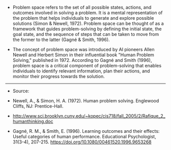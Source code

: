 - Problem space refers to the set of all possible states, actions, and outcomes involved in solving a problem. It is a mental representation of the problem that helps individuals to generate and explore possible solutions (Simon & Newell, 1972). Problem space can be thought of as a framework that guides problem-solving by defining the initial state, the goal state, and the sequence of steps that can be taken to move from the former to the latter (Gagné & Smith, 1996).

- The concept of problem space was introduced by AI pioneers Allen Newell and Herbert Simon in their influential book "Human Problem Solving," published in 1972. According to Gagné and Smith (1996), problem space is a critical component of problem-solving that enables individuals to identify relevant information, plan their actions, and monitor their progress towards the solution.

- ---

- Source:

- Newell, A., & Simon, H. A. (1972). Human problem solving. Englewood Cliffs, NJ: Prentice-Hall. 

- http://www.sci.brooklyn.cuny.edu/~kopec/cis718/fall_2005/2/Rafique_2_humanthinking.doc

- Gagné, R. M., & Smith, E. (1996). Learning outcomes and their effects: Useful categories of human performance. Educational Psychologist, 31(3-4), 207-215. https://doi.org/10.1080/00461520.1996.9653268
